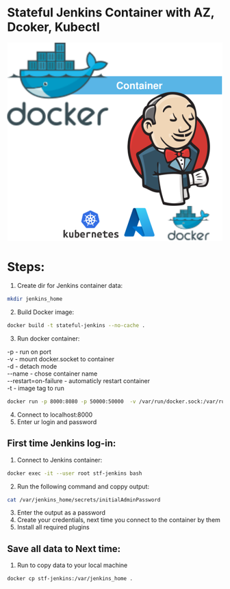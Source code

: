 
<p align="center">
<h1>Stateful Jenkins Container with AZ, Dcoker, Kubectl</h1>
<img src="https://github.com/Joska99/joska/blob/main/docker/stateful-jenkins/diagram.drawio.svg">
</p>

<h1>Steps:</h1>

1. Create dir for Jenkins container data:
```bash
mkdir jenkins_home
```
2. Build Docker image:
```Bash
docker build -t stateful-jenkins --no-cache .
```
3. Run docker container:

-p - run on port<br />
-v - mount docker.socket to container<br />
-d - detach mode<br />
--name - chose container name<br />
--restart=on-failure - automaticly restart container<br />
-t - image tag to run<br />

```Bash
docker run -p 8000:8080 -p 50000:50000  -v /var/run/docker.sock:/var/run/docker.sock -d --name stf-jenkins --restart=on-failure -t stateful-jenkins
```
4. Connect to localhost:8000 
5. Enter ur login and password


<h2>First time Jenkins log-in:</h2>

1. Connect to Jenkins container:
```bash
docker exec -it --user root stf-jenkins bash
```
2. Run the following command and coppy output:
```Bash
cat /var/jenkins_home/secrets/initialAdminPassword
```
3. Enter the output as a password
4. Create your credentials, next time you connect to the container by them
5. Install all required plugins

<h2>Save all data to Next time:</h2>

1. Run to copy data to your local machine 
```bash
docker cp stf-jenkins:/var/jenkins_home .
```
